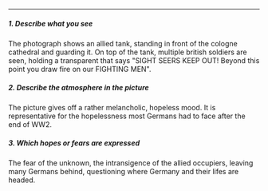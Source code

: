 ***

##### 1. Describe what you see
The photograph shows an allied tank, standing in front of the cologne cathedral and guarding it. On top of the tank, multiple british soldiers are seen, holding a transparent that says "SIGHT SEERS KEEP OUT! Beyond this point you draw fire on our FIGHTING MEN".

##### 2. Describe the atmosphere in the picture
The picture gives off a rather melancholic, hopeless mood. It is representative for the hopelessness most Germans had to face after the end of WW2.

##### 3. Which hopes or fears are expressed
The fear of the unknown, the intransigence of the allied occupiers, leaving many Germans behind, questioning where Germany and their lifes are headed.